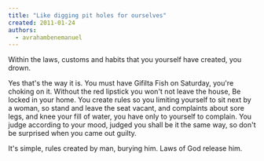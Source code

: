 ```yaml
---
title: "Like digging pit holes for ourselves"
created: 2011-01-24
authors: 
  - avrahambenemanuel
---
```


Within the laws, customs and habits that you yourself have created, you drown.

Yes that's the way it is. You must have Gifilta Fish on Saturday, you're choking on it. Without the red lipstick you won't not leave the house, Be locked in your home. You create rules so you limiting yourself to sit next by a woman, so stand and leave the seat vacant, and complaints about sore legs, and knee your fill of water, you have only to yourself to complain. You judge according to your mood, judged you shall be it the same way, so don't be surprised when you came out guilty.

It's simple, rules created by man, burying him. Laws of God release him.
